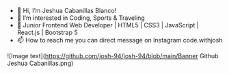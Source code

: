 - 👋 Hi, I’m Jeshua Cabanillas Blanco!
- 👀 I’m interested in Coding, Sports & Traveling
- 🌱 Junior Frontend Web Developer | HTML5 | CSS3 | JavaScript | React.js | Bootstrap 5
- 📫 How to reach me you can direct message on Instagram code.withjosh
<!---
josh-94/josh-94 is a ✨ special ✨ repository because its `README.md` (this file) appears on your GitHub profile.
You can click the Preview link to take a look at your changes.
--->
![Image text](https://github.com/josh-94/josh-94/blob/main/Banner Github Jeshua Cabanillas.png)

